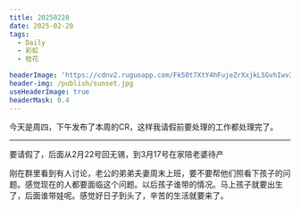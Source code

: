 ```yaml
---
title: 20250220
date: 2025-02-20
tags:
  - Daily
  - 彩虹
  - 桂花

headerImage: 'https://cdnv2.ruguoapp.com/FkS0t7XtY4hFujeZrXxjkLSGvhIwv3.jpg'
header-img: /publish/sunset.jpg
useHeaderImage: true
headerMask: 0.4
---
```


今天是周四，下午发布了本周的CR，这样我请假前要处理的工作都处理完了。

---

要请假了，后面从2月22号回无锡，到3月17号在家陪老婆待产

刚在群里看到有人讨论，老公的弟弟夫妻周末上班，要不要帮他们照看下孩子的问题。感觉现在的人都要面临这个问题。以后孩子谁带的情况。马上孩子就要出生了，后面谁带娃呢。感觉好日子到头了，辛苦的生活就要来了。
